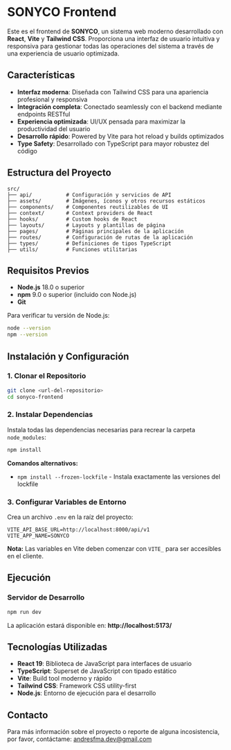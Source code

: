 # SONYCO Frontend

Este es el frontend de **SONYCO**, un sistema web moderno desarrollado con **React**, **Vite** y **Tailwind CSS**. Proporciona una interfaz de usuario intuitiva y responsiva para gestionar todas las operaciones del sistema a través de una experiencia de usuario optimizada.

## Características

- **Interfaz moderna**: Diseñada con Tailwind CSS para una apariencia profesional y responsiva
- **Integración completa**: Conectado seamlessly con el backend mediante endpoints RESTful
- **Experiencia optimizada**: UI/UX pensada para maximizar la productividad del usuario
- **Desarrollo rápido**: Powered by Vite para hot reload y builds optimizados
- **Type Safety**: Desarrollado con TypeScript para mayor robustez del código

## Estructura del Proyecto

```
src/
├── api/           # Configuración y servicios de API
├── assets/        # Imágenes, íconos y otros recursos estáticos
├── components/    # Componentes reutilizables de UI
├── context/       # Context providers de React
├── hooks/         # Custom hooks de React
├── layouts/       # Layouts y plantillas de página
├── pages/         # Páginas principales de la aplicación
├── routes/        # Configuración de rutas de la aplicación
├── types/         # Definiciones de tipos TypeScript
├── utils/         # Funciones utilitarias
```

## Requisitos Previos

- **Node.js** 18.0 o superior
- **npm** 9.0 o superior (incluido con Node.js)
- **Git**

Para verificar tu versión de Node.js:
```bash
node --version
npm --version
```

## Instalación y Configuración

### 1. Clonar el Repositorio

```bash
git clone <url-del-repositorio>
cd sonyco-frontend
```

### 2. Instalar Dependencias

Instala todas las dependencias necesarias para recrear la carpeta `node_modules`:

```bash
npm install
```

**Comandos alternativos:**
- `npm install --frozen-lockfile` - Instala exactamente las versiones del lockfile

### 3. Configurar Variables de Entorno

Crea un archivo `.env` en la raíz del proyecto:

```env
VITE_API_BASE_URL=http://localhost:8000/api/v1
VITE_APP_NAME=SONYCO
```

**Nota:** Las variables en Vite deben comenzar con `VITE_` para ser accesibles en el cliente.

## Ejecución

### Servidor de Desarrollo

```bash
npm run dev
```

La aplicación estará disponible en: **http://localhost:5173/**

## Tecnologías Utilizadas

- **React 19**: Biblioteca de JavaScript para interfaces de usuario
- **TypeScript**: Superset de JavaScript con tipado estático
- **Vite**: Build tool moderno y rápido
- **Tailwind CSS**: Framework CSS utility-first
- **Node.js**: Entorno de ejecución para el desarrollo

## Contacto

Para más información sobre el proyecto o reporte de alguna incosistencia, por favor, contáctame: andresfma.dev@gmail.com